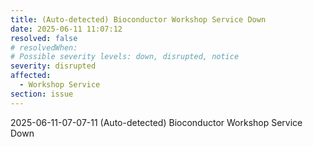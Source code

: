 ```yaml
---
title: (Auto-detected) Bioconductor Workshop Service Down
date: 2025-06-11 11:07:12
resolved: false
# resolvedWhen: 
# Possible severity levels: down, disrupted, notice
severity: disrupted
affected:
  - Workshop Service
section: issue
---
```


2025-06-11-07-07-11 (Auto-detected) Bioconductor Workshop Service Down


